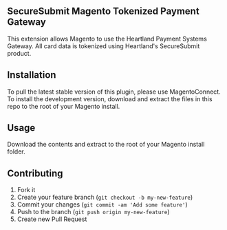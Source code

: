 ## SecureSubmit Magento Tokenized Payment Gateway

This extension allows Magento to use the Heartland Payment Systems Gateway. All card data is tokenized using Heartland's SecureSubmit product.

## Installation

To pull the latest stable version of this plugin, please use MagentoConnect. To install the development version, download and extract the files in this repo to the root of your Magento install.

## Usage
Download the contents and extract to the root of your Magento install folder.

## Contributing

1. Fork it
2. Create your feature branch (`git checkout -b my-new-feature`)
3. Commit your changes (`git commit -am 'Add some feature'`)
4. Push to the branch (`git push origin my-new-feature`)
5. Create new Pull Request